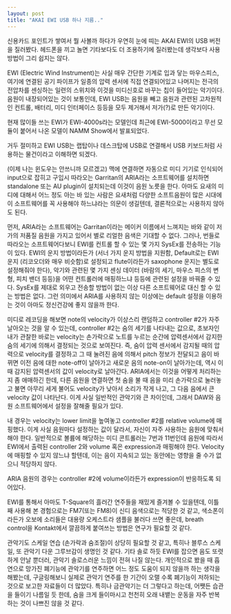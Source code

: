 ```yaml
---
layout: post
title: "AKAI EWI USB 하나 지름.."
---
```



신용카드 포인트가 쌓여서 뭘 사볼까 하다가 우연히 눈에 띠는 AKAI EWI의 USB 버전을 질러봤다. 헤드폰을 끼고 놀면 기타보다도 더 조용하기에 질러봤는데 생각보다 사용방법이 그리 쉽지는 않다.




EWI (Electric Wind Instrument)는 사실 매우 간단한 기계로 입과 닿는 마우스피스, 여기에 연결된 공기 파이프가 일종의 압력 센서에 직접 연결되어있고 나머지는 전극의 전압차를 센싱하는 일련의 스위치와 이것을 미디신호로 바꾸는 칩이 들어있는 악기이다. 음원이 내장되어있는 것이 보통인데, EWI USB는 음원을 빼고 음원과 관련된 고차원적인 컨트롤, 배터리, 미디 인터페이스 등등을 모두 제거해서 저가(?)로 만든 악기이다.




현재 많이들 쓰는 EWI가 EWI-4000s라는 모델인데 최근에 EWI-5000이라고 무선 모듈이 붙어서 나온 모델이 NAMM Show에서 발표되었다. 




거두 절미하고 EWI USB는 랩탑이나 데스크탑에 USB로 연결해서 USB 키보드처럼 사용하는 물건이라고 이해하면 되겠다.




(이제 나는 윈도우는 안쓰니까 모르겠고) 맥에 연결하면 자동으로 미디 기기로 인식되어 input으로 잡히고 구입시 따라오는 Garritan의 ARIA라는 소프트웨어를 설치하면 standalone 또는 AU plugin이 설치되는데 이것이 음원 노릇을 한다. 아마도 요새의 미디에 대해서 어느 정도 아는 바 있는 사람은 요새처럼 다양한 소프트음원이 많은 시대에 이 소프트웨어를 꼭 사용해야 하느냐라는 의문이 생길텐데, 결론적으로는 사용하지 않아도 된다.




먼저, ARIA라는 소프트웨어는 Garritan이라는 메이커 이름에서 느껴지는 바와 같이 저가의 저품질 음원을 가지고 있어서 별로 리얼한 음색은 기대할 수 없다. 그러나, 번들로 따라오는 소프트웨어다보니 EWI를 컨트롤 할 수 있는 몇 가지 SysEx를 전송하는 기능이 있다. EWI의 운지 방법이라든가 (서너 가지 운지 방법을 지원함, Default로는 EWI 운지 (리코오더와 매우 비슷함)로 설정되고 flute이라든가 saxophone 운지는 별도로 설정해줘야 한다), 악기와 관련된 몇 가지 센싱 데이터 (바람의 세기, 마우스 피스의 변형, 피치 밴더 등등)을 어떤 컨트롤러에 매핑하느냐 등등에 관련된 설정을 바꿔줄 수 있다. SysEx를 제대로 외우고 전송할 방법이 없는 이상 다른 소프트웨어로 대신 할 수 있는 방법은 없다. 그런 의미에서 ARIA를 사용하지 않는 이상에는 default 설정을 이용하는 것이 아마도 정신건강에 좋지 않을까 한다.




미디로 레코딩을 해보면 note의 velocity가 이상스리 랜덤하고 controller #2가 자주 날아오는 것을 알 수 있는데, controller #2는 숨의 세기를 나타내는 값으로, 초보자인 내가 관찰한 바로는 velocity는 손가락으로 노트를 누르는 순간에 압력센서에서 감지한 숨의 세기에 의해서 결정되는 것으로 보여진다. 즉, 숨이 압력 센서에서 감지될 때의 압력으로 velocity를 결정하고 그 때 눌려진 음에 의해서 pitch 정보가 전달되고 음이 바뀌면 이전 음에 대한 note-off이 날아가고 새로운 음의 note-on이 날아가는데, 역시 이때 감지된 압력센서의 값이 velocity로 날아간다. ARIA에서는 이것을 어떻게 처리하는지 좀 애매하긴 한데, 다른 음원을 연결하면 첫 숨을 불 때 음을 미리 손가락으로 눌러놓고 불면 아무리 세게 불어도 velocity가 낮아서 소리가 작게 나고, 그 다음 음에서 큰 velocity 값이 나타난다. 이게 사실 일반적인 관악기와 큰 차이인데, 그래서 DAW와 음원 소프트웨어에서 설정을 잘해줄 필요가 있다.




내 경우는 velocity는 lower limit을 높여놓고 controller #2를 relative volume에 매핑했다. 이게 사실 음원마다 설정하는 값이 달라서, 자신이 자주 사용하는 음원에 맞춰서 해야 한다. 일반적으로 볼륨에 해당하는 미디 콘트롤러는 7번과 11번인데 음원에 따라서 EWI에서 출력된 controller 2와 volume 혹은 expression과 매핑해야 한다. Velocity에 매핑할 수 있지 않느냐 할텐데, 이는 음이 지속되고 있는 동안에는 영향을 줄 수가 없으니 적당하지 않다.




ARIA 음원의 경우는 controller #2에 volume이라든가 expression이 반응하도록 되어있다. 




EWI를 통해서 아마도 T-Square의 흘러간 연주들을 재밌게 즐겨볼 수 있을텐데, 이틀째 사용해 본 경험으로는 FM7(또는 FM8)이 신디 음색으로는 적당한 것 같고, 색소폰이라든가 오보에 소리들은 대용량 오케스트라 샘플을 불러다 쓰면 좋은데, breath control을 Kontakt에서 깔끔하게 붙여쓰는 방법은 연구가 필요할 것 같다.




관악기도 스케일 연습 (손가락과 숨조절)이 상당히 필요할 것 같고, 특히나 블루스 스케일, 또 관악기 다운 그루브감이 생명인 것 같다. 기타 솔로 하듯 EWI를 잡으면 음도 또렷하게 안날 뿐더러, 관악기 솔로스러운 느낌이 전혀 나질 않는다. 개인적으로 봤을 때 흡연으로 망가진 폐기능에 관악기를 연주하면 어느 정도 도움이 되지 않을까 하는 생각을 해봤는데, 구글링해보니 실제로 관악기 연주를 한 기간이 오랠 수록 폐기능이 저하되는 것으로 보고한 자료들이 더 많았다. 특히나 금관악기는 더 그렇다고 하는데, 어쨋든 습관을 들이기 나름일 듯 한데, 숨을 크게 들이마시고 천천히 오래 내뱉는 운동을 자주 반복하는 것이 나쁘진 않을 것 같다.


